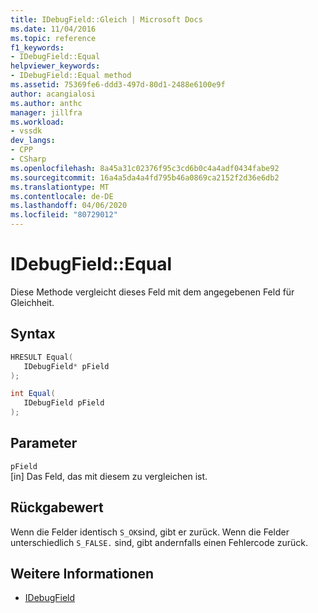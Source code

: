 ```yaml
---
title: IDebugField::Gleich | Microsoft Docs
ms.date: 11/04/2016
ms.topic: reference
f1_keywords:
- IDebugField::Equal
helpviewer_keywords:
- IDebugField::Equal method
ms.assetid: 75369fe6-ddd3-497d-80d1-2488e6100e9f
author: acangialosi
ms.author: anthc
manager: jillfra
ms.workload:
- vssdk
dev_langs:
- CPP
- CSharp
ms.openlocfilehash: 8a45a31c02376f95c3cd6b0c4a4adf0434fabe92
ms.sourcegitcommit: 16a4a5da4a4fd795b46a0869ca2152f2d36e6db2
ms.translationtype: MT
ms.contentlocale: de-DE
ms.lasthandoff: 04/06/2020
ms.locfileid: "80729012"
---
```

# <a name="idebugfieldequal"></a>IDebugField::Equal
Diese Methode vergleicht dieses Feld mit dem angegebenen Feld für Gleichheit.

## <a name="syntax"></a>Syntax

```cpp
HRESULT Equal( 
   IDebugField* pField
);
```

```csharp
int Equal(
   IDebugField pField
);
```

## <a name="parameters"></a>Parameter
`pField`\
[in] Das Feld, das mit diesem zu vergleichen ist.

## <a name="return-value"></a>Rückgabewert
 Wenn die Felder identisch `S_OK`sind, gibt er zurück. Wenn die Felder unterschiedlich `S_FALSE.` sind, gibt andernfalls einen Fehlercode zurück.

## <a name="see-also"></a>Weitere Informationen
- [IDebugField](../../../extensibility/debugger/reference/idebugfield.md)
